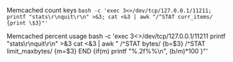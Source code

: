 Memcached count keys
```bash -c 'exec 3<>/dev/tcp/127.0.0.1/11211; printf "stats\r\nquit\r\n" >&3; cat <&3 | awk "/^STAT curr_items/ {print \$3}"'```

Memcached percent usage
bash -c 'exec 3<>/dev/tcp/127.0.0.1/11211
printf "stats\r\nquit\r\n" >&3
cat <&3 | awk "
/^STAT bytes/ {b=\$3}
/^STAT limit_maxbytes/ {m=\$3}
END {if(m) printf \"%.2f%%\\n\", (b/m)*100 }"'